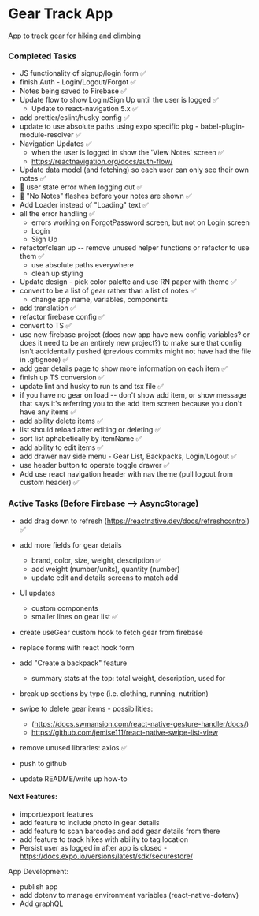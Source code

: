 # Gear Track App
App to track gear for hiking and climbing 

### Completed Tasks
- JS functionality of signup/login form ✅
- finish Auth - Login/Logout/Forgot ✅
- Notes being saved to Firebase ✅
- Update flow to show Login/Sign Up until the user is logged ✅
  - Update to react-navigation 5.x ✅
- add prettier/eslint/husky config ✅
- update to use absolute paths using expo specific pkg - babel-plugin-module-resolver ✅
- Navigation Updates ✅
  - when the user is logged in show the 'View Notes' screen ✅
  - https://reactnavigation.org/docs/auth-flow/
- Update data model (and fetching) so each user can only see their own notes ✅
- 🐞 user state error when logging out ✅
- 🐞 "No Notes" flashes before your notes are shown ✅
- Add Loader instead of "Loading" text ✅
- all the error handling ✅
  - errors working on ForgotPassword screen, but not on Login screen
  - Login
  - Sign Up
- refactor/clean up -- remove unused helper functions or refactor to use them ✅
  - use absolute paths everywhere
  - clean up styling
- Update design - pick color palette and use RN paper with theme ✅
- convert to be a list of gear rather than a list of notes ✅
  - change app name, variables, components
- add translation ✅
- refactor firebase config ✅
- convert to TS ✅
- use new firebase project (does new app have new config variables? or does it need to be an entirely new project?) to make sure that config isn't accidentally pushed (previous commits might not have had the file in .gitignore) ✅
- add gear details page to show more information on each item ✅
- finish up TS conversion ✅
- update lint and husky to run ts and tsx file ✅
- if you have no gear on load -- don't show add item, or show message that says it's referring you to the add item screen because you don't have any items ✅
- add ability delete items ✅ 
- list should reload after editing or deleting ✅
- sort list aphabetically by itemName ✅
- add ability to edit items ✅
- add drawer nav side menu - Gear List, Backpacks, Login/Logout ✅
- use header button to operate toggle drawer ✅
- Add use react navigation header with nav theme (pull logout from custom header) ✅

### Active Tasks (Before Firebase --> AsyncStorage)
- add drag down to refresh (https://reactnative.dev/docs/refreshcontrol) ✅
- add more fields for gear details
  - brand, color, size, weight, description ✅
  - add weight (number/units), quantity (number)
  - update edit and details screens to match add
- UI updates
  - custom components
  - smaller lines on gear list ✅ 
- create useGear custom hook to fetch gear from firebase
- replace forms with react hook form
- add "Create a backpack" feature
  - summary stats at the top: total weight, description, used for
- break up sections by type (i.e. clothing, running, nutrition)
- swipe to delete gear items - possibilities: 
  - (https://docs.swmansion.com/react-native-gesture-handler/docs/)
  - https://github.com/jemise111/react-native-swipe-list-view

- remove unused libraries: axios ✅
- push to github
- update README/write up how-to

#### Next Features:
- import/export features
- add feature to include photo in gear details
- add feature to scan barcodes and add gear details from there
- add feature to track hikes with ability to tag location
- Persist user as logged in after app is closed - https://docs.expo.io/versions/latest/sdk/securestore/

App Development:
- publish app
- add dotenv to manage environment variables (react-native-dotenv)
- Add graphQL
